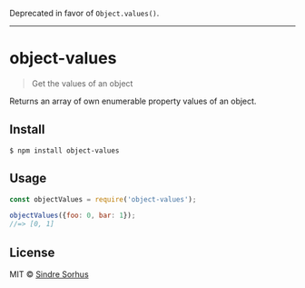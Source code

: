Deprecated in favor of `Object.values()`.

---

# object-values

> Get the values of an object

Returns an array of own enumerable property values of an object.


## Install

```
$ npm install object-values
```


## Usage

```js
const objectValues = require('object-values');

objectValues({foo: 0, bar: 1});
//=> [0, 1]
```


## License

MIT © [Sindre Sorhus](https://sindresorhus.com)

